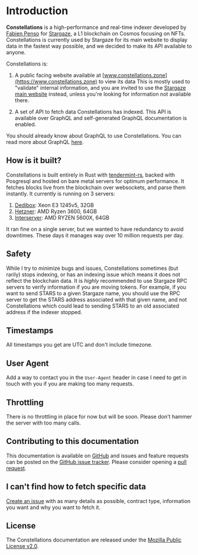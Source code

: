 # Introduction

**Constellations** is a high-performance and real-time indexer developed by
[Fabien Penso](https://pen.so) for [Stargaze](https://www.stargaze.zone), a L1
blockchain on Cosmos focusing on NFTs. Constellations is currently used by
Stargaze for its main website to display data in the fastest way possible, and
we decided to make its API available to anyone.

Constellations is:

1. A public facing website available at
	 [www.constellations.zone](https://www.constellations.zone) to view its data
	 This is mostly used to "validate" internal information, and you are invited
	 to use the [Stargaze main website](https://www.stargaze.zone) instead,
	 unless you're looking for information not available there.

2. A set of API to fetch data Constellations has indexed. This API is available
	 over GraphQL and self-generated GraphQL documentation is enabled.

You should already know about GraphQL to use Constellations. You can read more
about GraphQL [here](https://graphql.org).

## How is it built?

Constellations is built entirely in Rust with
[tendermint-rs](https://github.com/informalsystems/tendermint-rs), backed with
Posgresql and hosted on bare metal servers for optimum performance. It fetches
blocks live from the blockchain over websockets, and parse them instantly. It 
currently is running on 3 servers:

1. [Dedibox](https://www.dedibox.fr/): Xeon E3 1245v5, 32GB
2. [Hetzner](https://www.hetzner.com/): AMD Ryzen 3600, 64GB
3. [Interserver](https://my.interserver.net/): AMD RYZEN 5600X, 64GB

It ran fine on a single server, but we wanted to have redundancy to avoid
downtimes. These days it manages way over 10 million requests per day.

## Safety

While I try to minimize bugs and issues, Constellations sometimes (but rarily)
stops indexing, or has an indexing issue which means it does not reflect the 
blockchain data. It is *highly* recommended to use Stargaze RPC servers to verify
information if you are moving tokens. For example, if you want to send STARS to
a given Stargaze name, you should use the RPC server to get the STARS address
associated with that given name, and not Constellations which could lead to
sending STARS to an old associated address if the indexer stopped.

## Timestamps

All timestamps you get are UTC and don't include timezone.

## User Agent

Add a way to contact you in the `User-Agent` header in case I need to get in
touch with you if you are making too many requests.

## Throttling

There is no throttling in place for now but will be soon. Please don't hammer
the server with too many calls.

## Contributing to this documentation

This documentation is available on
[GitHub](https://github.com/public-awesome/constellations-book) and issues and feature requests
can be posted on the [GitHub issue
tracker](https://github.com/public-awesome/constellations-book/issues). Please consider opening a
[pull request](https://github.com/public-awesome/constellations-book/pulls).

## I can't find how to fetch specific data

[Create an issue](https://github.com/public-awesome/constellations-book/issues)
with as many details as possible, contract type, information you want and why
you want to fetch it.

## License

The Constellations documentation are released under
the [Mozilla Public License v2.0](https://www.mozilla.org/MPL/2.0/).
